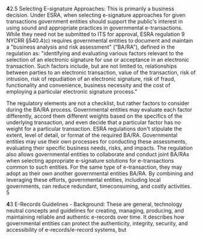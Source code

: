 **4**2.5 Selecting E-signature Approaches: This is primarily a business decision. Under ESRA, when selecting e-signature approaches for given transactions government entities should support the public's interest in using sound and appropriate practices in governmental e-transactions. While they need not be submitted to ITS for approval, ESRA regulation 9 NYCRR §540.4(c) requires governmental entities to document and maintain a "business analysis and risk assessment" ("BA/RA"), defined in the regulation as: "identifying and evaluating various factors relevant to the selection of an electronic signature for use or acceptance in an electronic transaction. Such factors include, but are not limited to, relationships between parties to an electronic transaction, value of the transaction, risk of intrusion, risk of repudiation of an electronic signature, risk of fraud, functionality and convenience, business necessity and the cost of employing a particular electronic signature process."

The regulatory elements are not a checklist, but rather factors to consider during the BA/RA process. Governmental entities may evaluate each factor differently, accord them different weights based on the specifics of the underlying transaction, and even decide that a particular factor has no weight for a particular transaction. ESRA regulations don't stipulate the extent, level of detail, or format of the required BA/RA. Governmental entities may use their own processes for conducting these assessments, evaluating their specific business needs, risks, and impacts. The regulation also allows governmental entities to collaborate and conduct joint BA/RAs when selecting appropriate e-signature solutions for e-transactions common to such entities. For the same type of e-transaction, they may adopt as their own another governmental entities BA/RA. By combining and leveraging these efforts, governmental entities, including local governments, can reduce redundant, timeconsuming, and costly activities. 5

**4**3 E-Records Guidelines - Background: These are general, technology neutral concepts and guidelines for creating, managing, producing, and maintaining reliable and authentic e-records over time. It describes how governmental entities can protect the authenticity, integrity, security, and accessibility of e-records/e-record systems, but